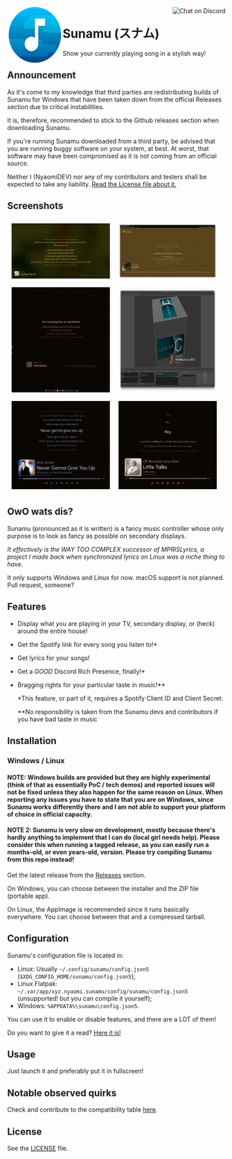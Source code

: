 <img alt="Logo" src="assets/icons/icon.svg" width="128px" height="128px" align="left"/>
<a href="https://discord.gg/cnkMUu9Z7b"><img alt="Chat on Discord" align="right" src="https://img.shields.io/discord/1002639896600645732?color=blue&label=Chat%20on%20Discord&logo=discord&logoColor=white&style=for-the-badge"></a>

# Sunamu (スナム)
Show your currently playing song in a stylish way!

## Announcement

As it's come to my knowledge that third parties are redistributing builds of Sunamu for Windows that have been taken down from the official Releases section due to critical instabilities.

It is, therefore, recommended to stick to the Github releases section when downloading Sunamu.

If you're running Sunamu downloaded from a third party, be advised that you are running buggy software on your system, at best. At worst, that software may have been compromised as it is not coming from an official source.

Neither I (NyaomiDEV) nor any of my contributors and testers shall be expected to take any liability.
[Read the License file about it.](https://github.com/NyaomiDEV/Sunamu/blob/c735f4e969f42a665aae9063bcb2832569106fd2/LICENSE#L261-L301)

## Screenshots

<div style="display: flex; justify-items: space-between; flex-wrap: wrap; width: 100%">
<img alt="Lyrics preview" src="assets/preview_lyrics.png" style="width: 45%; height: auto; margin: 2%" />
<img alt="Browser preview" src="assets/preview_browser.png" style="width: 45%; height: auto; margin: 2%" />
<img alt="Widget preview" src="assets/preview_widget.png" style="width: 45%; height: auto; margin: 2%" />
<img alt="OBS source preview" src="assets/preview_obs.png" style="width: 45%; height: auto; margin: 2%" />
<img alt="Sunamu will never gonna give you up" src="assets/preview_widget_2.png" style="width: 45%; height: auto; margin: 2%" />
<img alt="Hey!" src="assets/preview_widget_3.png" style="width: 45%; height: auto; margin: 2%" />

</div>

## OwO wats dis?

Sunamu (pronounced as it is written) is a fancy music controller whose only purpose is to look as fancy as possible on secondary displays.

_It effectively is the WAY TOO COMPLEX successor of MPRISLyrics, a project I made back when synchronized lyrics on Linux was a niche thing to have._

It only supports Windows and Linux for now. macOS support is not planned. Pull request, someone?

## Features

- Display what you are playing in your TV, secondary display, or (heck) around the entire house!
- Get the Spotify link for every song you listen to!*
- Get lyrics for your songs!
- Get a _GOOD_ Discord Rich Presence, finally!*
- Bragging rights for your particular taste in music!**

  *This feature, or part of it, requires a Spotify Client ID and Client Secret.

  **No responsibility is taken from the Sunamu devs and contributors if you have bad taste in music

## Installation

### Windows / Linux

#### NOTE: Windows builds are provided but they are highly experimental (think of that as essentially PoC / tech demos) and reported issues will not be fixed unless they also happen for the same reason on Linux. When reporting any issues you have to state that you are on Windows, since Sunamu works differently there and I am not able to support your platform of choice in official capacity.

#### NOTE 2: Sunamu is very slow on development, mostly because there's hardly anything to implement that I can do (local girl needs help). Please consider this when running a tagged release, as you can easily run a months-old, or even years-old, version. Please try compiling Sunamu from this repo instead!

Get the latest release from the [Releases](https://github.com/NyaomiDEV/Sunamu/releases/latest) section.

On Windows, you can choose between the installer and the ZIP file (portable app).

On Linux, the AppImage is recommended since it runs basically everywhere. You can choose between that and a compressed tarball.

## Configuration

Sunamu's configuration file is located in:
- Linux: Usually `~/.config/sunamu/config.json5` (`$XDG_CONFIG_HOME/sunamu/config.json5`);
- Linux Flatpak: `~/.var/app/xyz.nyaomi.sunamu/config/sunamu/config.json5` (unsupported! but you can compile it yourself);
- Windows: `%APPDATA%\sunamu\config.json5`.

You can use it to enable or disable features, and there are a LOT of them!

Do you want to give it a read? [Here it is!](assets/config.json5)

## Usage

Just launch it and preferably put it in fullscreen!

## Notable observed quirks

Check and contribute to the compatibility table [here](COMPATIBILITY.md).

## License

See the [LICENSE](LICENSE) file.
